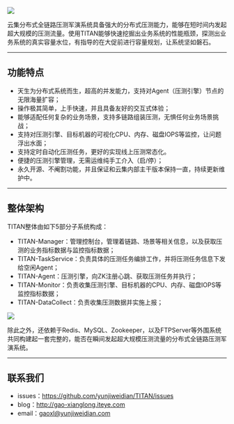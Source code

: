 ![](http://dl.iteye.com/upload/picture/pic/137631/7a0f9e40-51e7-36c8-80a5-f947acf80aae.png)

云集分布式全链路压测军演系统具备强大的分布式压测能力，能够在短时间内发起超大规模的压测流量。使用TITAN能够快速挖掘出业务系统的性能瓶颈，探测出业务系统的真实容量水位，有指导的在大促前进行容量规划，让系统坚如磐石。

----------

## 功能特点

- 天生为分布式系统而生，超高的并发能力，支持对Agent（压测引擎）节点的无限海量扩容；
- 操作极其简单，上手快速，并且具备友好的交互式体验；
- 能够适配任何复杂的业务场景，支持多链路组装压测，无惧任何业务场景挑战；
- 支持对压测引擎、目标机器的可视化CPU、内存、磁盘IOPS等监控，让问题浮出水面；
- 支持定时自动化压测任务，更好的实现线上压测常态化。
- 便捷的压测引擎管理，无需运维纯手工介入（启/停）；
- 永久开源、不阉割功能，并且保证和云集内部主干版本保持一直，持续更新维护中。

----------

## 整体架构
TITAN整体由如下5部分子系统构成：
- TITAN-Manager：管理控制台，管理着链路、场景等相关信息，以及获取压测的业务指标数据与监控指标数据；
- TITAN-TaskService：负责具体的压测任务编排工作，并将压测任务信息下发给空闲Agent；
- TITAN-Agent：压测引擎，向ZK注册心跳、获取压测任务并执行；
- TITAN-Monitor：负责收集压测引擎、目标机器的CPU、内存、磁盘IOPS等监控指标数据；
- TITAN-DataCollect：负责收集压测数据并实施上报；

![](http://dl.iteye.com/upload/picture/pic/137625/0b5a7ad4-7a78-3ec7-b176-212fa7afaba6.jpg)

除此之外，还依赖于Redis、MySQL、Zookeeper，以及FTPServer等外围系统共同构建起一套完整的，能否在瞬间发起超大规模压测流量的分布式全链路压测军演系统。

----------
 
 ## 联系我们
 
- issues：https://github.com/yunjiweidian/TITAN/issues
- blog：http://gao-xianglong.iteye.com
- email：gaoxl@yunjiweidian.com
